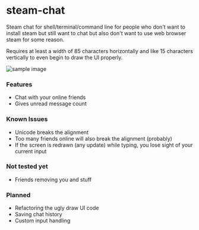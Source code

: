 # steam-chat
Steam chat for shell/terminal/command line for people who don't want to install steam but still
want to chat but also don't want to use web browser steam for some reason.

Requires at least a width of 85 characters horizontally and like 15 characters vertically to even
begin to draw the UI properly.

![sample image](https://i.imgur.com/FIshw7u.png)

### Features
- Chat with your online friends
- Gives unread message count

### Known Issues
- Unicode breaks the alignment
- Too many friends online will also break the alignment (probably)
- If the screen is redrawn (any update) while typing, you lose sight of your current input

### Not tested yet
- Friends removing you and stuff

### Planned
- Refactoring the ugly draw UI code
- Saving chat history
- Custom input handling
